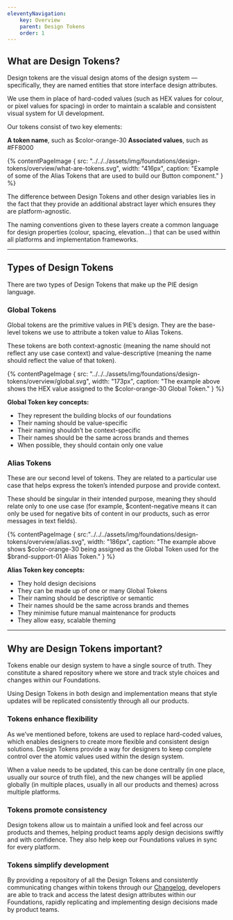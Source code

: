```yaml
---
eleventyNavigation:
    key: Overview
    parent: Design Tokens
    order: 1
---
```


## What are Design Tokens?

Design tokens are the visual design atoms of the design system — specifically, they are named entities that store interface design attributes.

We use them in place of hard-coded values (such as HEX values for colour, or pixel values for spacing) in order to maintain a scalable and consistent visual system for UI development.

Our tokens consist of two key elements:

**A token name**, such as $color-orange-30
**Associated values**, such as #FF8000

{% contentPageImage {
    src: "../../../assets/img/foundations/design-tokens/overview/what-are-tokens.svg",
    width: "416px",
    caption: "Example of some of the Alias Tokens that are used to build our Button component."
} %}

The difference between Design Tokens and other design variables lies in the fact that they provide an additional abstract layer which ensures they are platform-agnostic.

The naming conventions given to these layers create a common language for design properties (colour, spacing, elevation…) that can be used within all platforms and implementation frameworks.

---

## Types of Design Tokens

There are two types of Design Tokens that make up the PIE design language.

### Global Tokens

Global tokens are the primitive values in PIE’s design. They are the base-level tokens we use to attribute a token value to Alias Tokens.

These tokens are both context-agnostic (meaning the name should not reflect any use case context) and value-descriptive (meaning the name should reflect the value of that token).

{% contentPageImage {
    src: "../../../assets/img/foundations/design-tokens/overview/global.svg",
    width: "173px",
    caption: "The example above shows the HEX value assigned to the $color-orange-30 Global Token."
} %}

**Global Token key concepts:**
- They represent the building blocks of our foundations
- Their naming should be value-specific
- Their naming shouldn’t be context-specific
- Their names should be the same across brands and themes
- When possible, they should contain only one value


### Alias Tokens

These are our second level of tokens. They are related to a particular use case that helps express the token’s intended purpose and provide context.

These should be singular in their intended purpose, meaning they should relate only to one use case (for example, $content-negative means it can only be used for negative bits of content in our products, such as error messages in text fields).


{% contentPageImage {
    src:"../../../assets/img/foundations/design-tokens/overview/alias.svg",
    width: "186px",
    caption: "The example above shows $color-orange-30 being assigned as the Global Token used for the $brand-support-01 Alias Token."
} %}

**Alias Token key concepts:**
- They hold design decisions
- They can be made up of one or many Global Tokens
- Their naming should be descriptive or semantic
- Their names should be the same across brands and themes
- They minimise future manual maintenance for products
- They allow easy, scalable theming

---

## Why are Design Tokens important?

Tokens enable our design system to have a single source of truth. They constitute a shared repository where we store and track style choices and changes within our Foundations.

Using Design Tokens in both design and implementation means that style updates will be replicated consistently through all our products.

### Tokens enhance flexibility

As we’ve mentioned before, tokens are used to replace hard-coded values, which enables designers to create more flexible and consistent design solutions. Design Tokens provide a way for designers to keep complete control over the atomic values used within the design system.

When a value needs to be updated, this can be done centrally (in one place, usually our source of truth file), and the new changes will be applied globally (in multiple places, usually in all our products and themes) across multiple platforms.

### Tokens promote consistency

Design tokens allow us to maintain a unified look and feel across our products and themes, helping product teams apply design decisions swiftly and with confidence. They also help keep our Foundations values in sync for every platform.

### Tokens simplify development

By providing a repository of all the Design Tokens and consistently communicating changes within tokens through our [Changelog](https://github.com/justeat/pie-design-tokens/blob/master/design-changelog.md/), developers are able to track and access the latest design attributes within our Foundations, rapidly replicating and implementing design decisions made by product teams.
